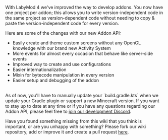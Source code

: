 With LabyMod 4 we've improved the way to develop addons. 
You now have one project per addon; this allows you to write version-independent code in the same project as version-dependent code without needing to copy & paste the version-independent code for every version.

Here are some of the changes with our new Addon API:

* Easily create and theme custom screens without any OpenGL knowledge with our brand new Activity System
* More events for almost every occasion that behave like server-side events
* Improved way to create and use configurations
* Easier internationalization
* Mixin for bytecode manipulation in every version
* Easier setup and debugging of the addon

<br>
As of now, you'll have to manually update your `build.gradle.kts` when we update your Gradle plugin or support a new Minecraft version.
 If you want to stay up to date at any time or if you have any questions regarding our Addon API, please feel free to 
<a href="https://labymod.net/dc/dev" target="_blank">join our development Discord</a>.

Have you found something missing from this wiki that you think is important, or are you unhappy with something? 
Please fork our wiki repository, add or improve it and create a pull request 
<a href="https://github.com/LabyMod/labymod4-api-wiki" target="_blank">here</a>.